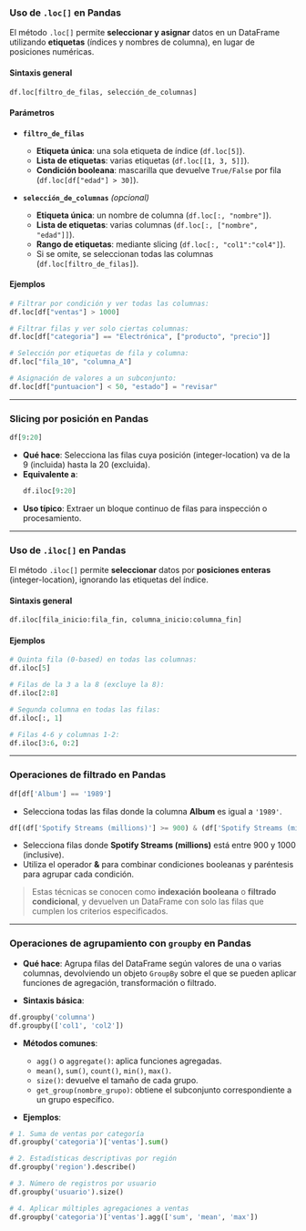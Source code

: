 ### Uso de `.loc[]` en Pandas

El método `.loc[]` permite **seleccionar y asignar** datos en un DataFrame utilizando **etiquetas** (índices y nombres de columna), en lugar de posiciones numéricas.

#### Sintaxis general
```python
df.loc[filtro_de_filas, selección_de_columnas]
```

#### Parámetros

- **`filtro_de_filas`**  
  - **Etiqueta única**: una sola etiqueta de índice (`df.loc[5]`).  
  - **Lista de etiquetas**: varias etiquetas (`df.loc[[1, 3, 5]]`).  
  - **Condición booleana**: mascarilla que devuelve `True/False` por fila (`df.loc[df["edad"] > 30]`).

- **`selección_de_columnas`** *(opcional)*  
  - **Etiqueta única**: un nombre de columna (`df.loc[:, "nombre"]`).  
  - **Lista de etiquetas**: varias columnas (`df.loc[:, ["nombre", "edad"]]`).  
  - **Rango de etiquetas**: mediante slicing (`df.loc[:, "col1":"col4"]`).  
  - Si se omite, se seleccionan todas las columnas (`df.loc[filtro_de_filas]`).

#### Ejemplos

```python
# Filtrar por condición y ver todas las columnas:
df.loc[df["ventas"] > 1000]

# Filtrar filas y ver solo ciertas columnas:
df.loc[df["categoria"] == "Electrónica", ["producto", "precio"]]

# Selección por etiquetas de fila y columna:
df.loc["fila_10", "columna_A"]

# Asignación de valores a un subconjunto:
df.loc[df["puntuacion"] < 50, "estado"] = "revisar"
```

---

### Slicing por posición en Pandas

```python
df[9:20]
```

- **Qué hace**: Selecciona las filas cuya posición (integer-location) va de la 9 (incluida) hasta la 20 (excluida).  
- **Equivalente a**:  
  ```python
  df.iloc[9:20]
  ```  
- **Uso típico**: Extraer un bloque continuo de filas para inspección o procesamiento.

---

### Uso de `.iloc[]` en Pandas

El método `.iloc[]` permite **seleccionar** datos por **posiciones enteras** (integer-location), ignorando las etiquetas del índice.

#### Sintaxis general
```python
df.iloc[fila_inicio:fila_fin, columna_inicio:columna_fin]
```

#### Ejemplos

```python
# Quinta fila (0-based) en todas las columnas:
df.iloc[5]

# Filas de la 3 a la 8 (excluye la 8):
df.iloc[2:8]

# Segunda columna en todas las filas:
df.iloc[:, 1]

# Filas 4-6 y columnas 1-2:
df.iloc[3:6, 0:2]
```

---

### Operaciones de filtrado en Pandas

```python
df[df['Album'] == '1989']
```
- Selecciona todas las filas donde la columna **Album** es igual a `'1989'`.

```python
df[(df['Spotify Streams (millions)'] >= 900) & (df['Spotify Streams (millions)'] <= 1000)]
```
- Selecciona filas donde **Spotify Streams (millions)** está entre 900 y 1000 (inclusive).  
- Utiliza el operador **&** para combinar condiciones booleanas y paréntesis para agrupar cada condición.

> Estas técnicas se conocen como **indexación booleana** o **filtrado condicional**, y devuelven un DataFrame con solo las filas que cumplen los criterios especificados.

---

### Operaciones de agrupamiento con `groupby` en Pandas

- **Qué hace**: Agrupa filas del DataFrame según valores de una o varias columnas, devolviendo un objeto `GroupBy` sobre el que se pueden aplicar funciones de agregación, transformación o filtrado.

- **Sintaxis básica**:
```python
df.groupby('columna')
df.groupby(['col1', 'col2'])
```

- **Métodos comunes**:
  - `agg()` o `aggregate()`: aplica funciones agregadas.
  - `mean()`, `sum()`, `count()`, `min()`, `max()`.
  - `size()`: devuelve el tamaño de cada grupo.
  - `get_group(nombre_grupo)`: obtiene el subconjunto correspondiente a un grupo específico.

- **Ejemplos**:
```python
# 1. Suma de ventas por categoría
df.groupby('categoria')['ventas'].sum()

# 2. Estadísticas descriptivas por región
df.groupby('region').describe()

# 3. Número de registros por usuario
df.groupby('usuario').size()

# 4. Aplicar múltiples agregaciones a ventas
df.groupby('categoria')['ventas'].agg(['sum', 'mean', 'max'])
```
